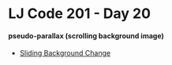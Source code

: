 # LJ Code 201 - Day 20

#### pseudo-parallax (scrolling background image)
- <a href='https://codepen.io/snobeard/pen/YrJxaw'>Sliding Background Change</a>

